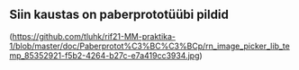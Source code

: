 ## Siin kaustas on paberprototüübi pildid

(https://github.com/tluhk/rif21-MM-praktika-1/blob/master/doc/Paberprotot%C3%BC%C3%BCp/rn_image_picker_lib_temp_85352921-f5b2-4264-b27c-e7a419cc3934.jpg)

